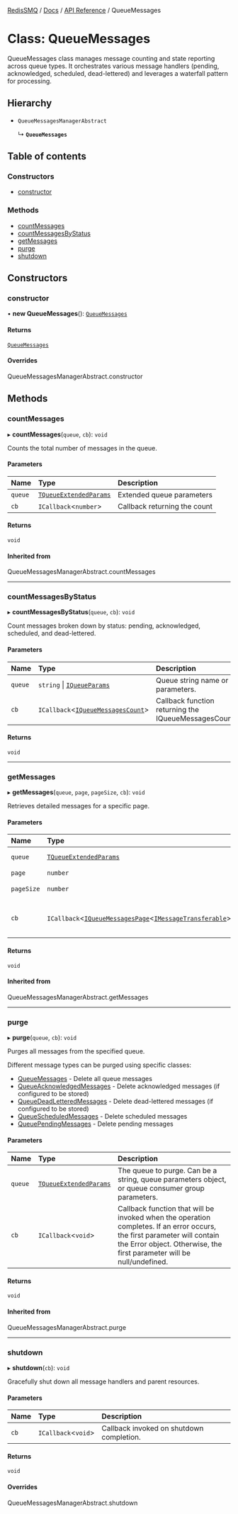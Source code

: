 [RedisSMQ](../../../README.md) / [Docs](../../README.md) / [API Reference](../README.md) / QueueMessages

# Class: QueueMessages

QueueMessages class manages message counting and state reporting across queue types.
It orchestrates various message handlers (pending, acknowledged, scheduled, dead-lettered)
and leverages a waterfall pattern for processing.

## Hierarchy

- `QueueMessagesManagerAbstract`

  ↳ **`QueueMessages`**

## Table of contents

### Constructors

- [constructor](QueueMessages.md#constructor)

### Methods

- [countMessages](QueueMessages.md#countmessages)
- [countMessagesByStatus](QueueMessages.md#countmessagesbystatus)
- [getMessages](QueueMessages.md#getmessages)
- [purge](QueueMessages.md#purge)
- [shutdown](QueueMessages.md#shutdown)

## Constructors

### constructor

• **new QueueMessages**(): [`QueueMessages`](QueueMessages.md)

#### Returns

[`QueueMessages`](QueueMessages.md)

#### Overrides

QueueMessagesManagerAbstract.constructor

## Methods

### countMessages

▸ **countMessages**(`queue`, `cb`): `void`

Counts the total number of messages in the queue.

#### Parameters

| Name | Type | Description |
| :------ | :------ | :------ |
| `queue` | [`TQueueExtendedParams`](../README.md#tqueueextendedparams) | Extended queue parameters |
| `cb` | `ICallback`\<`number`\> | Callback returning the count |

#### Returns

`void`

#### Inherited from

QueueMessagesManagerAbstract.countMessages

___

### countMessagesByStatus

▸ **countMessagesByStatus**(`queue`, `cb`): `void`

Count messages broken down by status: pending, acknowledged, scheduled, and dead-lettered.

#### Parameters

| Name | Type | Description |
| :------ | :------ | :------ |
| `queue` | `string` \| [`IQueueParams`](../interfaces/IQueueParams.md) | Queue string name or parameters. |
| `cb` | `ICallback`\<[`IQueueMessagesCount`](../interfaces/IQueueMessagesCount.md)\> | Callback function returning the IQueueMessagesCount. |

#### Returns

`void`

___

### getMessages

▸ **getMessages**(`queue`, `page`, `pageSize`, `cb`): `void`

Retrieves detailed messages for a specific page.

#### Parameters

| Name | Type | Description |
| :------ | :------ | :------ |
| `queue` | [`TQueueExtendedParams`](../README.md#tqueueextendedparams) | Extended queue parameters |
| `page` | `number` | Page number |
| `pageSize` | `number` | Number of items per page |
| `cb` | `ICallback`\<[`IQueueMessagesPage`](../interfaces/IQueueMessagesPage.md)\<[`IMessageTransferable`](../interfaces/IMessageTransferable.md)\>\> | Callback returning an IQueueMessagesPage of IMessageTransferable |

#### Returns

`void`

#### Inherited from

QueueMessagesManagerAbstract.getMessages

___

### purge

▸ **purge**(`queue`, `cb`): `void`

Purges all messages from the specified queue.

Different message types can be purged using specific classes:
- [QueueMessages](QueueMessages.md) - Delete all queue messages
- [QueueAcknowledgedMessages](QueueAcknowledgedMessages.md) - Delete acknowledged messages (if configured to be stored)
- [QueueDeadLetteredMessages](QueueDeadLetteredMessages.md) - Delete dead-lettered messages (if configured to be stored)
- [QueueScheduledMessages](QueueScheduledMessages.md) - Delete scheduled messages
- [QueuePendingMessages](QueuePendingMessages.md) - Delete pending messages

#### Parameters

| Name | Type | Description |
| :------ | :------ | :------ |
| `queue` | [`TQueueExtendedParams`](../README.md#tqueueextendedparams) | The queue to purge. Can be a string, queue parameters object, or queue consumer group parameters. |
| `cb` | `ICallback`\<`void`\> | Callback function that will be invoked when the operation completes. If an error occurs, the first parameter will contain the Error object. Otherwise, the first parameter will be null/undefined. |

#### Returns

`void`

#### Inherited from

QueueMessagesManagerAbstract.purge

___

### shutdown

▸ **shutdown**(`cb`): `void`

Gracefully shut down all message handlers and parent resources.

#### Parameters

| Name | Type | Description |
| :------ | :------ | :------ |
| `cb` | `ICallback`\<`void`\> | Callback invoked on shutdown completion. |

#### Returns

`void`

#### Overrides

QueueMessagesManagerAbstract.shutdown
